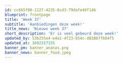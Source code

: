 ```yaml
---
id: cc665f80-1127-4235-8cd3-79dafe49f146
blueprint: frontpage
title: 'Week 37'
subtitle: 'Aanbiedingen deze week!'
title_news: 'Nieuws week 37'
short_description: 'Er is veel gebeurd deze week!'
updated_by: 53b255e4-e4a1-4f23-b54c-d83887f604f5
updated_at: 1692317155
banner_pm: banner_ananas.png
banner_news: banner_food.jpeg
---
```


